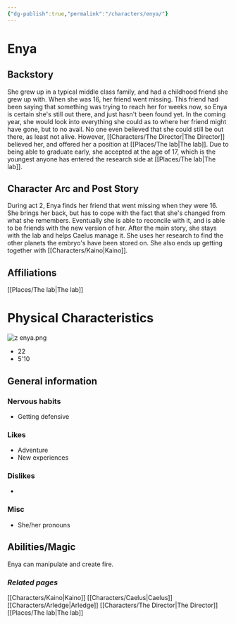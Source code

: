 ```yaml
---
{"dg-publish":true,"permalink":"/characters/enya/"}
---
```


# Enya
## Backstory
She grew up in a typical middle class family, and had a childhood friend she grew up with. When she was 16, her friend went missing. This friend had been saying that something was trying to reach her for weeks now, so Enya is certain she's still out there, and just hasn't been found yet. In the coming year, she would look into everything she could as to where her friend might have gone, but to no avail. No one even believed that she could still be out there, as least not alive. However, [[Characters/The Director\|The Director]] believed her, and offered her a position at [[Places/The lab\|The lab]]. Due to being able to graduate early, she accepted at the age of 17, which is the youngest anyone has entered the research side at [[Places/The lab\|The lab]].
## Character Arc and Post Story
During act 2, Enya finds her friend that went missing when they were 16. She brings her back, but has to cope with the fact that she's changed from what she remembers. Eventually she is able to reconcile with it, and is able to be friends with the new version of her. After the main story, she stays with the lab and helps Caelus manage it. She uses her research to find the other planets the embryo's have been stored on. She also ends up getting together with [[Characters/Kaino\|Kaino]].
## Affiliations
[[Places/The lab\|The lab]]
# Physical Characteristics
![z enya.png](/img/user/pngs/z%20enya.png)
- 22
- 5'10
## General information
### Nervous habits
- Getting defensive
### Likes
- Adventure
- New experiences
### Dislikes
- 
### Misc
- She/her pronouns
## Abilities/Magic
Enya can manipulate and create fire.
### *Related pages*
[[Characters/Kaino\|Kaino]]
[[Characters/Caelus\|Caelus]]
[[Characters/Arledge\|Arledge]]
[[Characters/The Director\|The Director]]
[[Places/The lab\|The lab]]
